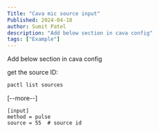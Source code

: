 ```yaml
---
Title: "Cava mic source input"
Published: 2024-04-18
author: Sumit Patel
description: "Add below section in cava config"
tags: ["Example"]
---
```



Add below section in cava config

get the source ID:
```bash
pactl list sources
```

[--more--]
```
[input]
method = pulse
source = 55  # source id  
```



